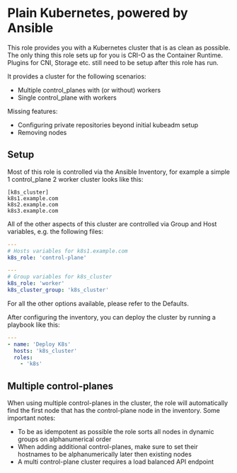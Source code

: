 # Plain Kubernetes, powered by Ansible
This role provides you with a Kubernetes cluster that is as clean as possible. The only thing this role sets up for you is CRI-O as the Container Runtime. Plugins for CNI, Storage etc. still need to be setup after this role has run.

It provides a cluster for the following scenarios:

* Multiple control_planes with (or without) workers
* Single control_plane with workers

Missing features:

* Configuring private repositories beyond initial kubeadm setup
* Removing nodes

## Setup
Most of this role is controlled via the Ansible Inventory, for example a simple 1 control_plane 2 worker cluster looks like this:

```
[k8s_cluster]
k8s1.example.com
k8s2.example.com
k8s3.example.com
```

All of the other aspects of this cluster are controlled via Group and Host variables, e.g. the following files:

```yaml
---
# Hosts variables for k8s1.example.com
k8s_role: 'control-plane'
```

```yaml
---
# Group variables for k8s_cluster
k8s_role: 'worker'
k8s_cluster_group: 'k8s_cluster'
```

For all the other options available, please refer to the Defaults.

After configuring the inventory, you can deploy the cluster by running a playbook like this:

```yaml
---
- name: 'Deploy K8s'
  hosts: 'k8s_cluster'
  roles:
    - 'k8s'
```

## Multiple control-planes
When using multiple control-planes in the cluster, the role will automatically find the first node that has the control-plane node in the inventory. Some important notes:

* To be as idempotent as possible the role sorts all nodes in dynamic groups on alphanumerical order
* When adding additional control-planes, make sure to set their hostnames to be alphanumerically later then existing nodes
* A multi control-plane cluster requires a load balanced API endpoint
